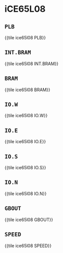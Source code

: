 # iCE65L08

## `PLB`

{{tile ice65l08 PLB}}

## `INT.BRAM`

{{tile ice65l08 INT.BRAM}}

## `BRAM`

{{tile ice65l08 BRAM}}

## `IO.W`

{{tile ice65l08 IO.W}}

## `IO.E`

{{tile ice65l08 IO.E}}

## `IO.S`

{{tile ice65l08 IO.S}}

## `IO.N`

{{tile ice65l08 IO.N}}

## `GBOUT`

{{tile ice65l08 GBOUT}}

## `SPEED`

{{tile ice65l08 SPEED}}
